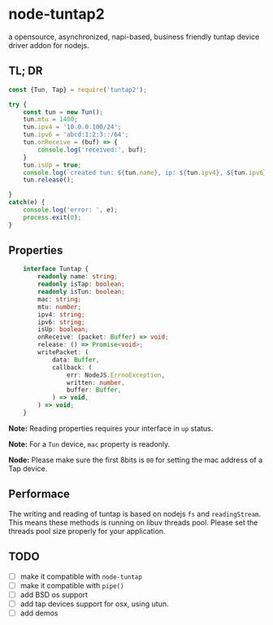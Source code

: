 # node-tuntap2

a opensource, asynchronized, napi-based, business friendly tuntap device driver addon for nodejs.

## TL; DR

```javascript
const {Tun, Tap} = require('tuntap2');

try {
    const tun = new Tun();
    tun.mtu = 1400;
    tun.ipv4 = '10.0.0.100/24';
    tun.ipv6 = 'abcd:1:2:3::/64';
    tun.onReceive = (buf) => {
        console.log('received:', buf);
    }
    tun.isUp = true;
    console.log(`created tun: ${tun.name}, ip: ${tun.ipv4}, ${tun.ipv6}, mtu: ${tun.mtu}`);
    tun.release();

}
catch(e) {
	console.log('error: ', e);
	process.exit(0);
}
```

## Properties

```typescript
    interface Tuntap {
        readonly name: string;
        readonly isTap: boolean;
        readonly isTun: boolean;
        mac: string;
        mtu: number;
        ipv4: string;
        ipv6: string;
        isUp: boolean;
        onReceive: (packet: Buffer) => void;
        release: () => Promise<void>;
        writePacket: (
            data: Buffer,
            callback: (
                err: NodeJS.ErrnoException,
                written: number,
                buffer: Buffer,
            ) => void,
        ) => void;
    }
```

**Note:** Reading properties requires your interface in `up` status.

**Note:** For a `Tun` device, `mac` property is readonly.

**Node:** Please make sure the first 8bits is `00` for setting the mac address of a Tap device.

## Performace

The writing and reading of tuntap is based on nodejs `fs` and `readingStream`. This means these methods is running on libuv threads pool. Please set the threads pool size properly for your application.

## TODO

* [ ] make it compatible with `node-tuntap`
* [ ] make it compatible with `pipe()`
* [ ] add BSD os support
* [ ] add tap devices support for osx, using utun.
* [ ] add demos